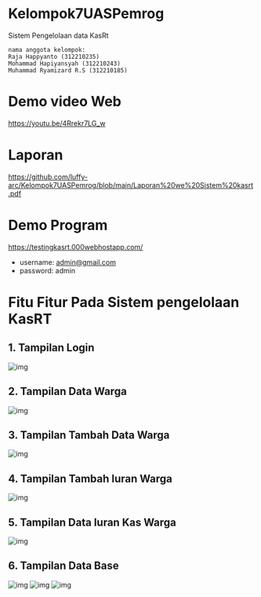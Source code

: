 # Kelompok7UASPemrog

Sistem Pengelolaan data KasRt

```
nama anggota kelompok:
Raja Happyanto (312210235)
Mohammad Hapiyansyah (312210243)
Muhammad Ryamizard R.S (312210185)
```

# Demo video Web
https://youtu.be/4Rrekr7LG_w

# Laporan
https://github.com/luffy-arc/Kelompok7UASPemrog/blob/main/Laporan%20we%20Sistem%20kasrt.pdf

# Demo Program

https://testingkasrt.000webhostapp.com/

- username: admin@gmail.com
- password: admin

# Fitu Fitur Pada Sistem pengelolaan KasRT

## 1. Tampilan Login

![img](https://github.com/luffy-arc/Kelompok7UASPemrog/blob/main/1.png)

## 2. Tampilan Data Warga

![img](https://github.com/luffy-arc/Kelompok7UASPemrog/blob/main/2.png)

## 3. Tampilan Tambah Data Warga

![img](https://github.com/luffy-arc/Kelompok7UASPemrog/blob/main/3.png)

## 4. Tampilan Tambah Iuran Warga

![img](https://github.com/luffy-arc/Kelompok7UASPemrog/blob/main/4.png)

## 5. Tampilan Data Iuran Kas Warga

![img](https://github.com/luffy-arc/Kelompok7UASPemrog/blob/main/5.png)

## 6. Tampilan Data Base
![img](https://github.com/luffy-arc/Kelompok7UASPemrog/blob/main/Screenshot%20(127).png)
![img](https://github.com/luffy-arc/Kelompok7UASPemrog/blob/main/Screenshot%20(128).png)
![img](https://github.com/luffy-arc/Kelompok7UASPemrog/blob/main/Screenshot%20(129).png)
